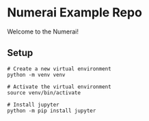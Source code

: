 # Numerai Example Repo

Welcome to the Numerai!

## Setup

```
# Create a new virtual environment
python -m venv venv

# Activate the virtual environment
source venv/bin/activate

# Install jupyter
python -m pip install jupyter
```

